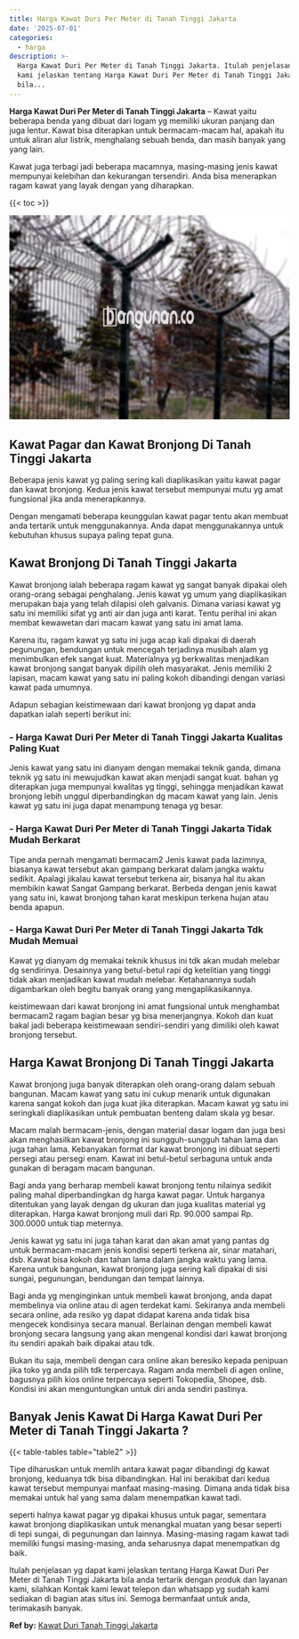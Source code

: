 ```yaml
---
title: Harga Kawat Duri Per Meter di Tanah Tinggi Jakarta
date: '2025-07-01'
categories:
  - harga
description: >-
  Harga Kawat Duri Per Meter di Tanah Tinggi Jakarta. Itulah penjelasan yg dapat
  kami jelaskan tentang Harga Kawat Duri Per Meter di Tanah Tinggi Jakarta
  bila...
---
```


**Harga Kawat Duri Per Meter di Tanah Tinggi Jakarta** – Kawat yaitu beberapa benda yang dibuat dari logam yg memiliki ukuran panjang dan juga lentur. Kawat bisa diterapkan untuk bermacam-macam hal, apakah itu untuk aliran alur listrik, menghalang sebuah benda, dan masih banyak yang yang lain.

Kawat juga terbagi jadi beberapa macamnya, masing-masing jenis kawat mempunyai kelebihan dan kekurangan tersendiri. Anda bisa menerapkan ragam kawat yang layak dengan yang diharapkan.

{{< toc >}}

![Harga Kawat Duri Per Meter di Tanah Tinggi Jakarta](/images/jual-kawat-murah37.png)

## Kawat Pagar dan Kawat Bronjong Di Tanah Tinggi Jakarta

Beberapa jenis kawat yg paling sering kali diaplikasikan yaitu kawat pagar dan kawat bronjong. Kedua jenis kawat tersebut mempunyai mutu yg amat fungsional jika anda menerapkannya.

Dengan mengamati beberapa keunggulan kawat pagar tentu akan membuat anda tertarik untuk menggunakannya. Anda dapat menggunakannya untuk kebutuhan khusus supaya paling tepat guna.

## Kawat Bronjong Di Tanah Tinggi Jakarta

Kawat bronjong ialah beberapa ragam kawat yg sangat banyak dipakai oleh orang-orang sebagai penghalang. Jenis kawat yg umum yang diaplikasikan merupakan baja yang telah dilapisi oleh galvanis. Dimana variasi kawat yg satu ini memiliki sifat yg anti air dan juga anti karat. Tentu perihal ini akan membat kewawetan dari macam kawat yang satu ini amat lama.

Karena itu, ragam kawat yg satu ini juga acap kali dipakai di daerah pegunungan, bendungan untuk mencegah terjadinya musibah alam yg menimbulkan efek sangat kuat. Materialnya yg berkwalitas menjadikan kawat bronjong sangat banyak dipilih oleh masyarakat. Jenis memiliki 2 lapisan, macam kawat yang satu ini paling kokoh dibandingi dengan variasi kawat pada umumnya.

Adapun sebagian keistimewaan dari kawat bronjong yg dapat anda dapatkan ialah seperti berikut ini:

### \- Harga Kawat Duri Per Meter di Tanah Tinggi Jakarta Kualitas Paling Kuat

Jenis kawat yang satu ini dianyam dengan memakai teknik ganda, dimana teknik yg satu ini mewujudkan kawat akan menjadi sangat kuat. bahan yg diterapkan juga mempunyai kwalitas yg tinggi, sehingga menjadikan kawat bronjong lebih unggul diperbandingkan dg macam kawat yang lain. Jenis kawat yg satu ini juga dapat menampung tenaga yg besar.

### \- Harga Kawat Duri Per Meter di Tanah Tinggi Jakarta Tidak Mudah Berkarat

Tipe anda pernah mengamati bermacam2 Jenis kawat pada lazimnya, biasanya kawat tersebut akan gampang berkarat dalam jangka waktu sedikit. Apalagi jikalau kawat tersebut terkena air, bisanya hal itu akan membikin kawat Sangat Gampang berkarat. Berbeda dengan jenis kawat yang satu ini, kawat bronjong tahan karat meskipun terkena hujan atau benda apapun.

### \- Harga Kawat Duri Per Meter di Tanah Tinggi Jakarta Tdk Mudah Memuai

Kawat yg dianyam dg memakai teknik khusus ini tdk akan mudah melebar dg sendirinya. Desainnya yang betul-betul rapi dg ketelitian yang tinggi tidak akan menjadikan kawat mudah melebar. Ketahanannya sudah digambarkan oleh begitu banyak orang yang mengaplikasikannya.

keistimewaan dari kawat bronjong ini amat fungsional untuk menghambat bermacam2 ragam bagian besar yg bisa menerjangnya. Kokoh dan kuat bakal jadi beberapa keistimewaan sendiri-sendiri yang dimiliki oleh kawat bronjong tersebut.

## Harga Kawat Bronjong Di Tanah Tinggi Jakarta

Kawat bronjong juga banyak diterapkan oleh orang-orang dalam sebuah bangunan. Macam kawat yang satu ini cukup menarik untuk digunakan karena sangat kokoh dan juga kuat jika diterapkan. Macam kawat yg satu ini seringkali diaplikasikan untuk pembuatan benteng dalam skala yg besar.

Macam malah bermacam-jenis, dengan material dasar logam dan juga besi akan menghasilkan kawat bronjong ini sungguh-sungguh tahan lama dan juga tahan lama. Kebanyakan format dar kawat bronjong ini dibuat seperti persegi atau persegi enam. Kawat ini betul-betul serbaguna untuk anda gunakan di beragam macam bangunan.

Bagi anda yang berharap membeli kawat bronjong tentu nilainya sedikit paling mahal diperbandingkan dg harga kawat pagar. Untuk harganya ditentukan yang layak dengan dg ukuran dan juga kualitas material yg diterapkan. Harga kawat bronjong muli dari Rp. 90.000 sampai Rp. 300.0000 untuk tiap meternya.

Jenis kawat yg satu ini juga tahan karat dan akan amat yang pantas dg untuk bermacam-macam jenis kondisi seperti terkena air, sinar matahari, dsb. Kawat bisa kokoh dan tahan lama dalam jangka waktu yang lama. Karena untuk bangunan, kawat bronjong juga sering kali dipakai di sisi sungai, pegunungan, bendungan dan tempat lainnya.

Bagi anda yg menginginkan untuk membeli kawat bronjong, anda dapat membelinya via online atau di agen terdekat kami. Sekiranya anda membeli secara online, ada resiko yg dapat didapat karena anda tidak bisa mengecek kondisinya secara manual. Berlainan dengan membeli kawat bronjong secara langsung yang akan mengenal kondisi dari kawat bronjong itu sendiri apakah baik dipakai atau tdk.

Bukan itu saja, membeli dengan cara online akan beresiko kepada penipuan jika toko yg anda pilih tdk terpercaya. Ragam anda membeli di agen online, bagusnya pilih kios online terpercaya seperti Tokopedia, Shopee, dsb. Kondisi ini akan menguntungkan untuk diri anda sendiri pastinya.

## Banyak Jenis Kawat Di Harga Kawat Duri Per Meter di Tanah Tinggi Jakarta ?

{{< table-tables table="table2" >}}

Tipe diharuskan untuk memlih antara kawat pagar dibandingi dg kawat bronjong, keduanya tdk bisa dibandingkan. Hal ini berakibat dari kedua kawat tersebut mempunyai manfaat masing-masing. Dimana anda tidak bisa memakai untuk hal yang sama dalam menempatkan kawat tadi.

seperti halnya kawat pagar yg dipakai khusus untuk pagar, sementara kawat bronjong diaplikasikan untuk menangkal muatan yang besar seperti di tepi sungai, di pegunungan dan lainnya. Masing-masing ragam kawat tadi memiliki fungsi masing-masing, anda seharusnya dapat menempatkan dg baik.

Itulah penjelasan yg dapat kami jelaskan tentang Harga Kawat Duri Per Meter di Tanah Tinggi Jakarta bila anda tertarik dengan produk dan layanan kami, silahkan Kontak kami lewat telepon dan whatsapp yg sudah kami sediakan di bagian atas situs ini. Semoga bermanfaat untuk anda, terimakasih banyak.

**Ref by:** [Kawat Duri Tanah Tinggi Jakarta](https://id.wikipedia.org/wiki/Kawat)
